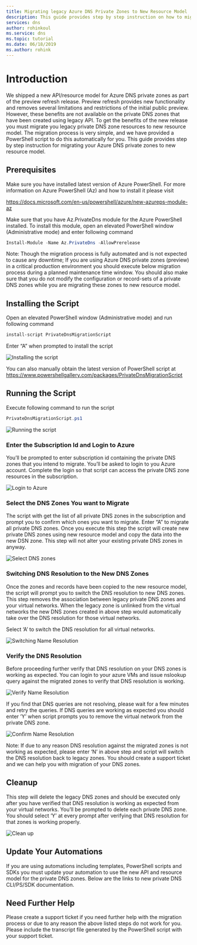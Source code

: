 ```yaml
---
title: Migrating legacy Azure DNS Private Zones to New Resource Model
description: This guide provides step by step instruction on how to migrate legacy private DNS zones to latest resource model
services: dns
author: rohinkoul
ms.service: dns
ms.topic: tutorial
ms.date: 06/18/2019
ms.author: rohink
---
```


# Introduction

We shipped a new API/resource model for Azure DNS private zones as part of the preview refresh release. Preview refresh provides new functionality and removes several limitations and restrictions of the initial public preview. However, these benefits are not available on the private DNS zones that have been created using legacy API. To get the benefits of the new release you must migrate you legacy private DNS zone resources to new resource model. The migration process is very simple, and we have provided a PowerShell script to do this automatically for you. This guide provides step by step instruction for migrating your Azure DNS private zones to new resource model.

## Prerequisites

Make sure you have installed latest version of Azure PowerShell. For more information on Azure PowerShell (Az) and how to install it please visit

https://docs.microsoft.com/en-us/powershell/azure/new-azureps-module-az

Make sure that you have Az.PrivateDns module for the Azure PowerShell installed. To install this module, open an elevated PowerShell window (Administrative mode) and enter following command

```powershell
Install-Module -Name Az.PrivateDns -AllowPrerelease
```

Note: Though the migration process is fully automated and is not expected to cause any downtime; If you are using Azure DNS private zones (preview) in a critical production environment you should execute below migration process during a planned maintenance time window. You should also make sure that you do not modify the configuration or record-sets of a private DNS zones while you are migrating these zones to new resource model.

## Installing the Script

Open an elevated PowerShell window (Administrative mode) and run following command

```powershell
install-script PrivateDnsMigrationScript
```

Enter “A” when prompted to install the script

![Installing the script](./media/private-dns-migration-guide/install-migration-script.png)

You can also manually obtain the latest version of PowerShell script at https://www.powershellgallery.com/packages/PrivateDnsMigrationScript

## Running the Script

Execute following command to run the script

```powershell
PrivateDnsMigrationScript.ps1
```

![Running the script](./media/private-dns-migration-guide/running-migration-script.png)

### Enter the Subscription Id and Login to Azure

You’ll be prompted to enter subscription id containing the private DNS zones that you intend to migrate. You’ll be asked to login to you Azure account. Complete the login so that script can access the private DNS zone resources in the subscription.

![Login to Azure](./media/private-dns-migration-guide/login-migration-script.png)

### Select the DNS Zones You want to Migrate

The script with get the list of all private DNS zones in the subscription and prompt you to confirm which ones you want to migrate. Enter “A” to migrate all private DNS zones. Once you execute this step the script will create new private DNS zones using new resource model and copy the data into the new DSN zone. This step will not alter your existing private DNS zones in anyway.

![Select DNS zones](./media/private-dns-migration-guide/migratezone-migration-script.png)

### Switching DNS Resolution to the New DNS Zones

Once the zones and records have been copied to the new resource model, the script will prompt you to switch the DNS resolution to new DNS zones. This step removes the association between legacy private DNS zones and your virtual networks. When the legacy zone is unlinked from the virtual networks the new DNS zones created in above step would automatically take over the DNS resolution for those virtual networks.

Select ‘A’ to switch the DNS resolution for all virtual networks.

![Switching Name Resolution](./media/private-dns-migration-guide/switchresolution-migration-script.png)

### Verify the DNS Resolution

Before proceeding further verify that DNS resolution on your DNS zones is working as expected. You can login to your azure VMs and issue nslookup query against the migrated zones to verify that DNS resolution is working.

![Verify Name Resolution](./media/private-dns-migration-guide/verifyresolution-migration-script.png)

If you find that DNS queries are not resolving, please wait for a few minutes and retry the queries. If DNS queries are working as expected you should enter ‘Y’ when script prompts you to remove the virtual network from the private DNS zone.

![Confirm Name Resolution](./media/private-dns-migration-guide/confirmresolution-migration-script.png)

Note: If due to any reason DNS resolution against the migrated zones is not working as expected, please enter ‘N’ in above step and script will switch the DNS resolution back to legacy zones. You should create a support ticket and we can help you with migration of your DNS zones. 

## Cleanup

This step will delete the legacy DNS zones and should be executed only after you have verified that DNS resolution is working as expected from your virtual networks. You’ll be prompted to delete each private DNS zone. You should select ‘Y’ at every prompt after verifying that DNS resolution for that zones is working properly.

![Clean up](./media/private-dns-migration-guide/cleanup-migration-script.png)

## Update Your Automations

If you are using automations including templates, PowerShell scripts and SDKs you must update your automation to use the new API and resource model for the private DNS zones. Below are the links to new private DNS CLI/PS/SDK documentation.

## Need Further Help

Please create a support ticket if you need further help with the migration process or due to any reason the above listed steps do not work for you. Please include the transcript file generated by the PowerShell script with your support ticket.
